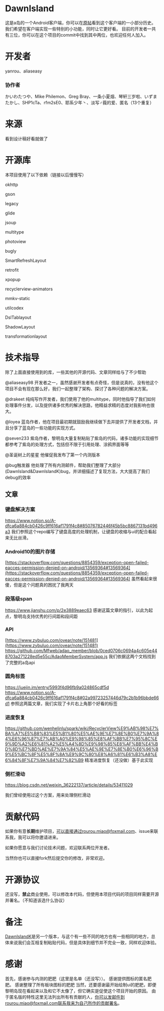 # DawnIsland
这是a岛的一个Android客户端，你可以在[原帖](https://adnmb2.com/t/23527306)看到这个客户端的一小部分历史。
我们希望在客户端实现一些特别的小功能，同时让它更好看。
目前的开发者一共有三位，你可以在这个项目的commit中找到其中两位，也欢迎任何人加入。
# 开发者
yanrou、aliaseasy 
### 协作者
かいわたつや、Mike Philemon、Greg Bray、一条小夏烟、琴轩三岁啦、いずまたかし、SHP1cTa、rfm2sE0、耶系少年丶、淡写♂莪的爱、匿名（13个重复）
# 来源
看到设计稿好看就做了
# 开源库
本项目使用了以下依赖（链接以后慢慢写）

okhttp

gson

legacy

glide

jsoup

multitype

photoview

bugly

SmartRefreshLayout

retrofit

xpopup

recyclerview-animators

mmkv-static

utilcodex

DslTablayout

ShadowLayout

transformationlayout

# 技术指导
除了上面直接使用到的库，一些其他的开源代码、文章同样给与了不少帮助

@aliaseasy98 开发者之一，虽然感谢开发者有点奇怪，但是说真的，没有他这个项目不会有现在那么好，我们一起整理了架构、探讨了各种问题的解决方案。

@drakeet 纯纯写作开发者，我们使用了他的multitype，同时他指导了我们如何处理事件分发，以及提供诸多优秀的解决思路，他精益求精的态度对我影响也很大。

@loyea 蓝岛作者，他在项目最初期就鼓励我继续做下去并提供了开发者文档，并且分享了蓝岛的一些功能的实现方式。

@seven233 紫岛作者，黎明岛大量复制粘贴了紫岛的代码，诸多功能的实现细节都参考了紫岛的处理方式，包括但不限于引用处理、涂鸦界面等等

@圣诞树上的星星 他催促我发布了第一个内测版本

@bug触发器 他处理了所有内测邮件，帮助我们整理了大部分(DawnIsland&DawnIslandK)bug，并详细描述了复现方法，大大提高了我们debug的效率

## 文章
### 键盘解决方案
https://www.notion.so/A-dfca6a884cb0426c9ff616af1791f4c8#85076782446f45b5bc8867131bd496a3
我们参照这个repo编写了键盘高度的处理机制，让键盘的收缩与ui的配合看起来无比丝滑。

### Android10的图片存储
[https://stackoverflow.com/questions/8854359/exception-open-failed-eacces-permission-denied-on-android/13569364#13569364](https://stackoverflow.com/questions/8854359/exception-open-failed-eacces-permission-denied-on-android/13569364#13569364)
虽然看起来很傻，但是这个问题真的困扰了我两天

### 段落级span
https://www.jianshu.com/p/2e3889eaec63
感谢这篇文章的指引，以此为起点，黎明岛支持优秀的行间距和段间距

### API
[https://www.zybuluo.com/ovear/note/151481](https://www.zybuluo.com/ovear/note/151481)
https://github.com/Mfweb/adao_member/blob/0ced0706c0694a4c605e448703a271228ed5e55c/AdaoMemberSystem/app.js
我们依据这两个文档找到了完整的a岛api

### 圆角标签
https://juejin.im/entry/5993f4d96fb9a024865cdf5d
https://www.notion.so/A-dfca6a884cb0426c9ff616af1791f4c8#02a99723257446d79c2b1b96bbde66d1
参照这两篇文章，我们实现了卡片右上角那个好看的标签

### 进度恢复
https://github.com/wenhelinlu/spark/wiki/RecyclerView%E9%AB%98%E7%BA%A7%E5%B8%83%E5%B1%80%E5%AE%9E%E7%8E%B0%E7%9A%84%E6%96%87%E7%AB%A0%E9%98%85%E8%AF%BB%E7%95%8C%E9%9D%A2%E6%81%A2%E5%A4%8D%E9%98%85%E8%AF%BB%E4%BD%8D%E7%BD%AE%E7%9A%84%E5%AE%9E%E7%8E%B0%E6%96%B9%E5%BC%8F%E5%8F%8A%E9%9C%80%E8%A6%81%E6%B3%A8%E6%84%8F%E7%9A%84%E7%82%B9
精准进度恢复（还没做）基于此实现

### 侧栏滑动
https://blog.csdn.net/weixin_36222137/article/details/53411029

我们曾经使用过这个方案，用来处理侧栏滑动
# 贡献代码
如果你有意**长期**维护项目，可以直接通过rourou.miao@foxmail.com、issue来联系我，我可以将你邀请进来。

如果你愿意与我们讨论技术问题，欢迎联系两位开发者。

当然你也可以直接fork然后提交你的修改，非常欢迎。

# 开源协议
还没写，**禁止**商业使用，可以修改本代码，但使用本项目代码的项目同样需要开源并署名。（不知道该选什么协议）

# 备注
[DawnIslandK](https://github.com/fishballzzz/DawnIslandK)是另一个版本，与这个有一些不同的地方也有一些相同的地方，总体来说我们会互相复制粘贴代码，但是具体到细节并不完全一致，同样欢迎体验。

# 感谢
首先，感谢参与内测的肥肥（这里是名单（还没写））。
感谢提供图标的匿名肥肥。
感谢整理了所有板块图标的肥肥
当然，还要感谢最开始绘制ui的肥肥，即便黎明岛现在看起来以及和它不太像了，但它确实是促使这个项目开始的原因。
由于匿名版的特性这里无法列出所有有贡献的人，你可以发邮件到rourou.miao@foxmail.com联系我来为自己所作的贡献署名。

